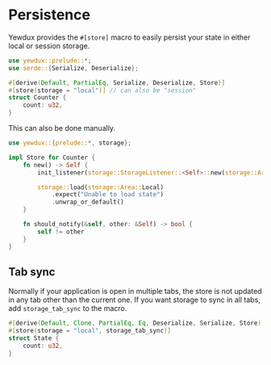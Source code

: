 # Persistence

Yewdux provides the `#[store]` macro to easily persist your state in either local or session storage.

```rust
use yewdux::prelude::*;
use serde::{Serialize, Deserialize};

#[derive(Default, PartialEq, Serialize, Deserialize, Store)]
#[store(storage = "local")] // can also be "session"
struct Counter {
    count: u32,
}
```

This can also be done manually.

```rust
use yewdux::{prelude::*, storage};

impl Store for Counter {
    fn new() -> Self {
        init_listener(storage::StorageListener::<Self>::new(storage::Area::Local));

        storage::load(storage::Area::Local)
            .expect("Unable to load state")
            .unwrap_or_default()
    }

    fn should_notify(&self, other: &Self) -> bool {
        self != other
    }
}
```

## Tab sync

Normally if your application is open in multiple tabs, the store is not updated in any tab other
than the current one. If you want storage to sync in all tabs, add `storage_tab_sync` to the macro.

```rust
#[derive(Default, Clone, PartialEq, Eq, Deserialize, Serialize, Store)]
#[store(storage = "local", storage_tab_sync)]
struct State {
    count: u32,
}
```

